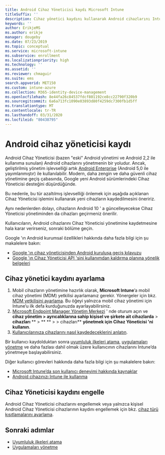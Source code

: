 ```yaml
---
title: Android Cihaz Yöneticisi kaydı Microsoft Intune
titleSuffix: ''
description: Cihaz yönetici kaydını kullanarak Android cihazlarını Intune 'a kaydetme.
keywords: ''
author: ErikjeMS
ms.author: erikje
manager: dougeby
ms.date: 07/23/2019
ms.topic: conceptual
ms.service: microsoft-intune
ms.subservice: enrollment
ms.localizationpriority: high
ms.technology: ''
ms.assetid: ''
ms.reviewer: chmaguir
ms.suite: ems
search.appverid: MET150
ms.custom: intune-azure
ms.collection: M365-identity-device-management
ms.openlocfilehash: 8e44fa26c84537fdcf801192ce8cc22790f320b9
ms.sourcegitcommit: 6a6a713fc1090e03893d80f4259dc7300fb1d5ff
ms.translationtype: MT
ms.contentlocale: tr-TR
ms.lasthandoff: 03/31/2020
ms.locfileid: "80438795"
---
```

# <a name="android-device-administrator-enrollment"></a>Android cihaz yöneticisi kaydı

Android Cihaz Yöneticisi (bazen "eski" Android yönetimi ve Android 2,2 ile kullanıma sunulan) Android cihazlarını yönetmenin bir yoludur. Ancak, geliştirilmiş yönetim işlevselliği artık [Android Enterprise](https://www.android.com/enterprise/management/) (Android 5,0 ile yayımlanmıştır) ile kullanılabilir. Modern, daha zengin ve daha güvenli cihaz yönetimine geçiş çabasında, Google yeni Android sürümlerindeki Cihaz Yöneticisi desteğini düşürdüğünde.

Bu nedenle, bu tür azaltılmış işlevselliği önlemek için aşağıda açıklanan Cihaz Yöneticisi işlemini kullanarak yeni cihazların kaydedilmesini öneririz.

Aynı nedenlerden dolayı, cihazların Android 10 ' a güncelleyecekse Cihaz Yöneticisi yönetiminden da cihazları geçirmeniz önerilir. 

Kullanıcıların, Android cihazlarını Cihaz Yöneticisi yönetimine kaydetmesine hala karar verirseniz, sonraki bölüme geçin.  

Google 'ın Android kurumsal özellikleri hakkında daha fazla bilgi için şu makalelere bakın:
- [Google 'ın cihaz yöneticisinden Android kuruluşa geçiş kılavuzu](http://static.googleusercontent.com/media/android.com/en/enterprise/static/2016/pdfs/enterprise/Android-Enterprise-Migration-Bluebook_2019.pdf)
- [Google 'ın Cihaz Yöneticisi API 'sini kullanımdan kaldırma planına yönelik belgeleri](https://developers.google.com/android/work/device-admin-deprecation)

## <a name="set-up-device-administrator-enrollment"></a>Cihaz yönetici kaydını ayarlama

1. Mobil cihazların yönetimine hazırlık olarak, **Microsoft Intune**’a mobil cihaz yönetimi (MDM) yetkilisi ayarlamanız gerekir. Yönergeler için bkz. [MDM yetkilisini ayarlama](../fundamentals/mdm-authority-set.md). Bu öğeyi yalnızca mobil cihaz yönetimi için Intune’u ilk defa kurduğunuzda ayarlayabilirsiniz.
2. [Microsoft Endpoint Manager Yönetim Merkezi](https://go.microsoft.com/fwlink/?linkid=2109431) ' nde oturum açın ve **cihaz yönetim > ayrıcalıklarına sahip kişisel ve şirkete ait cihazlarda** > **cihazları** ** > ** ** >  > cihazları** **yönetmek için Cihaz Yöneticisi 'ni kullanın**.
3. [Kullanıcılarınıza cihazlarını nasıl kaydedeceklerini anlatın](../user-help/enroll-device-android-company-portal.md).  

Bir kullanıcı kaydolduktan sonra [uyumluluk ilkeleri atama](../protect/compliance-policy-create-android.md), [uygulamaları yönetme](../apps/app-management.md) ve daha fazlası dahil olmak üzere kullanıcının cihazlarını Intune’da yönetmeye başlayabilirsiniz.

Diğer kullanıcı görevleri hakkında daha fazla bilgi için şu makalelere bakın:
- [Microsoft Intune’da son kullanıcı deneyimi hakkında kaynaklar](../fundamentals/end-user-educate.md)
- [Android cihazınızı Intune ile kullanma](https://docs.microsoft.com/mem/intune/user-help/why-enroll-android-device)


## <a name="block-device-administrator-enrollment"></a>Cihaz Yöneticisi kaydını engelle
Android Cihaz Yöneticisi cihazlarını engellemek veya yalnızca kişisel Android Cihaz Yöneticisi cihazlarının kaydını engellemek için bkz. [cihaz türü kısıtlamalarını ayarlama](enrollment-restrictions-set.md).


## <a name="next-steps"></a>Sonraki adımlar
- [Uyumluluk ilkeleri atama](../protect/compliance-policy-create-android.md)
- [Uygulamaları yönetme](../apps/app-management.md)
